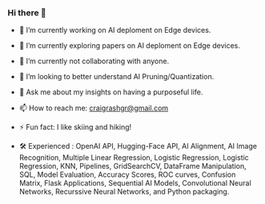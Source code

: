### Hi there 👋

- 🔭 I’m currently working on AI deploment on Edge devices.

- 🌱 I’m currently exploring papers on AI deploment on Edge devices.

- 👯 I’m currently not collaborating with anyone. 

- 🤔 I’m looking to better understand AI Pruning/Quantization.

- 💬 Ask me about my insights on having a purposeful life. 

- 📫 How to reach me: craigrashgr@gmail.com 

- ⚡ Fun fact: I like skiing and hiking!

- 🛠️ Experienced : OpenAI API, Hugging-Face API,  AI Alignment, AI Image Recognition, Multiple Linear Regression, Logistic Regression, Logistic Regression, KNN, Pipelines, GridSearchCV, DataFrame Manipulation, SQL, Model Evaluation, Accuracy Scores, ROC curves, Confusion Matrix, Flask Applications, Sequential AI Models, Convolutional Neural Networks, Recurssive Neural Networks, and Python packaging. 
